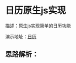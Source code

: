 # 日历原生js实现

描述：原生js实现简单的日历功能

演示地址：[日历](https://mingyangya.github.io/demo/calendar/index.html)


## 思路解析：
